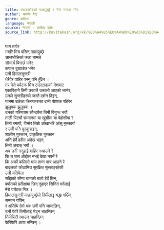```yaml
---
title: सराङकोटको माछापुच्छ्रे र मेरो पर्यटक मित्र
author: अरुणा वैद्य
genre: कविता
language: नेपाली
source: नेपाली - कविता कोश
source_link: http://kavitakosh.org/kk/%E0%A4%85%E0%A4%B0%E0%A5%81%E0%A4%A3%E0%A4%BE_%E0%A4%B5%E0%A5%88%E0%A4%A6%E0%A5%8D%E0%A4%AF
---
```


घाम तापेर  
भर्खरै भित्र पसिन् माछापुच्छ्रे  
आजभोलिको कडा घामले  
सौन्दर्य बिगार्छ भनेर  
कपाल दुखाउंछ भनेर  
उनी हिमालसुन्दरी  
धेरैवेर वाहिर वस्नु पनि हुँदैन ।  
तर मेरो पर्यटक मित्र टाढाटाढाको देशवाट  
एकाविहानै तिमी उकालै उकालो आएको जानेर,  
उनले सुन्दरीहरुले जस्तै दर्शन दिइन्,  
घाममा उडेका किरणहरुका दामी पोशाक पहिरेर  
झुलुक्क झुलुक्क ।  
उनको गरिमायम सौन्दर्यमा तिमी विमुग्ध भयौ  
ताली पिट्यौ सम्मानमा या खुशीमा या बेहोशीमा ?  
तिमी रमायौ, विभोर तिम्रो आंखाभरि आंसु मुस्कायो  
र उनी पनि मुस्कुराइन्,  
शालीन् मुस्कान, प्राकृतिक मुस्कान  
अनि हेर्दै हर्देमा अदेख भइन्  
तिमी अवाक् भयौ ।  
अव उनी ननुहाई बाहिर नआउने रे  
कि त घाम ओझेल नभई देखा नपर्ने रे  
कि अर्को कलिलो घाम ताप्न मात्र आउने रे  
बादलको कोठाभित्र सुरक्षित सुस्ताइरहेकी  
उनी यतिवेला  
साँझको सौम्य घामको बाटो हेर्दै छिन्,  
बर्षातको प्रतीक्षामा छिन् नुहाएर सिनित पर्नलाई  
मेरो पर्यटक मित्र ।  
हिमालसुन्दरी माछापुच्छ्रेले तिमीलाइृ श्रद्धा गर्छिन्  
सम्मान गर्छिन्  
र अतिथि देवो भवः उनी पनि जान्दछिन्,  
उनी फेरि तिमीलाई भेट्न चाहन्छिन्  
तिमीसितै रमाउन चाहन्छिन्  
फेरिफेरि आऊ भन्छिन् ।

